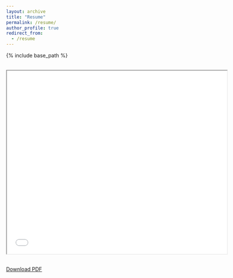 ```yaml
---
layout: archive
title: "Resume"
permalink: /resume/
author_profile: true
redirect_from:
  - /resume
---
```


{% include base_path %}

  <iframe src="files/raffel_resume.pdf" width="600" height="500">
  Your browser does not support iframes.
  </iframe>
  <p><a href="files/raffel_resume.pdf" download>Download PDF</a></p>

